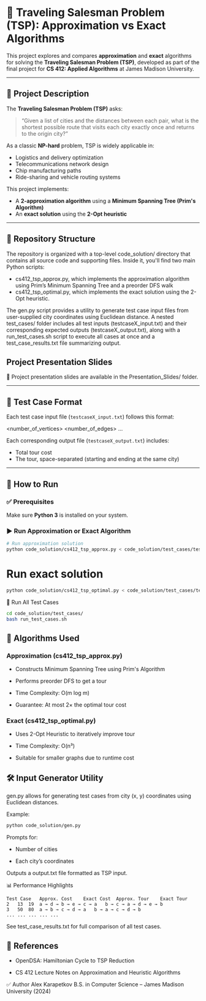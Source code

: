 # 🧭 Traveling Salesman Problem (TSP): Approximation vs Exact Algorithms

This project explores and compares **approximation** and **exact** algorithms for solving the **Traveling Salesman Problem (TSP)**, developed as part of the final project for **CS 412: Applied Algorithms** at James Madison University.

---

## 📌 Project Description

The **Traveling Salesman Problem (TSP)** asks:

> “Given a list of cities and the distances between each pair, what is the shortest possible route that visits each city exactly once and returns to the origin city?”

As a classic **NP-hard** problem, TSP is widely applicable in:
- Logistics and delivery optimization
- Telecommunications network design
- Chip manufacturing paths
- Ride-sharing and vehicle routing systems

This project implements:
- A **2-approximation algorithm** using a **Minimum Spanning Tree (Prim's Algorithm)**
- An **exact solution** using the **2-Opt heuristic**

---

## 📁 Repository Structure

The repository is organized with a top-level code_solution/ directory that contains all source code and supporting files. Inside it, you'll find two main Python scripts: 
- cs412_tsp_approx.py, which implements the approximation algorithm using Prim’s Minimum Spanning Tree and a preorder DFS walk
- cs412_tsp_optimal.py, which implements the exact solution using the 2-Opt heuristic.

The gen.py script provides a utility to generate test case input files from user-supplied city coordinates using Euclidean distance. A nested test_cases/ folder includes all test inputs (testcaseX_input.txt) and their corresponding expected outputs (testcaseX_output.txt), along with a run_test_cases.sh script to execute all cases at once and a test_case_results.txt file summarizing output.

## Project Presentation Slides
📄 Project presentation slides are available in the Presentation_Slides/ folder.

---

## 🧪 Test Case Format

Each test case input file (`testcaseX_input.txt`) follows this format:

<number_of_vertices> <number_of_edges>
<vertex1> <vertex2> <distance>
...


Each corresponding output file (`testcaseX_output.txt`) includes:
- Total tour cost
- The tour, space-separated (starting and ending at the same city)

---

## 🚀 How to Run

### ✅ Prerequisites
Make sure **Python 3** is installed on your system.

### ▶️ Run Approximation or Exact Algorithm

```bash
# Run approximation solution
python code_solution/cs412_tsp_approx.py < code_solution/test_cases/testcase1_input.txt
```
# Run exact solution
```bash
python code_solution/cs412_tsp_optimal.py < code_solution/test_cases/testcase1_input.txt
```
🔁 Run All Test Cases
```bash
cd code_solution/test_cases/
bash run_test_cases.sh
```

## 🧠 Algorithms Used
### Approximation (cs412_tsp_approx.py)
- Constructs Minimum Spanning Tree using Prim's Algorithm

- Performs preorder DFS to get a tour

- Time Complexity: O(m log m)

- Guarantee: At most 2× the optimal tour cost

### Exact (cs412_tsp_optimal.py)
- Uses 2-Opt Heuristic to iteratively improve tour

- Time Complexity: O(n³)

- Suitable for smaller graphs due to runtime cost

## 🛠 Input Generator Utility
gen.py allows for generating test cases from city (x, y) coordinates using Euclidean distances.

Example:
``` bash
python code_solution/gen.py
```
Prompts for:

- Number of cities

- Each city’s coordinates

Outputs a output.txt file formatted as TSP input.

📊 Performance Highlights
```
Test Case	Approx. Cost	Exact Cost	Approx. Tour	Exact Tour
2	13	19	a → d → b → e → c → a	b → c → a → d → e → b
3	50	80	a → b → c → d → a	b → a → c → d → b
...	...	...	...	...
```

See test_case_results.txt for full comparison of all test cases.

## 📎 References
- OpenDSA: Hamiltonian Cycle to TSP Reduction

- CS 412 Lecture Notes on Approximation and Heuristic Algorithms

✅ Author
Alex Karapetkov
B.S. in Computer Science – James Madison University (2024)
